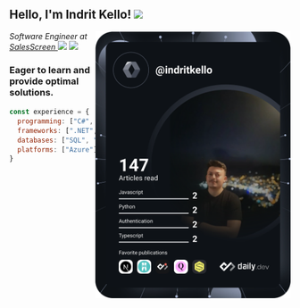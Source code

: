 <h2> Hello, I'm Indrit Kello! <img src="https://media.giphy.com/media/Y4VFF2hJTGjm6yp69i/giphy.gif" width="30"></h2>
<!--<img align='right' src="https://media.giphy.com/media/gIl90vrqMIjm3MO4Xi/giphy.gif" width="230"><a href="https://app.daily.dev/indritkello">-->

<img align='right' src="https://github.com/indritkello/indritkello/blob/main/devcard.svg" width="350" alt="Indrit Kello's Dev Card" />
<p>
  <em>
    Software Engineer at <a href="https://www.salesscreen.com">SalesScreen </a><img src="https://media.giphy.com/media/LPmCQHEnnO1VlYXTfl/source.gif" width="30">
  </em>
  <a href="https://www.linkedin.com/in/indrit-kello-software-engineer/" target="_blank"><img src="https://img.shields.io/badge/-indritkello-blue?style=flat-square&logo=Linkedin&logoColor=white&link=https://www.linkedin.com/in/indritkello/" ></a>
</p>




### Eager to learn and provide optimal solutions.  
```javascript
const experience = {
  programming: ["C#", "TypeScript"],
  frameworks: [".NET", "React", "Vue"],
  databases: ["SQL", "PostgreSQL", "CosmosDB"],
  platforms: ["Azure"]
}
```
